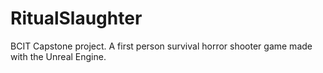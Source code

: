 # RitualSlaughter
BCIT Capstone project. A first person survival horror shooter game made with the Unreal Engine.
